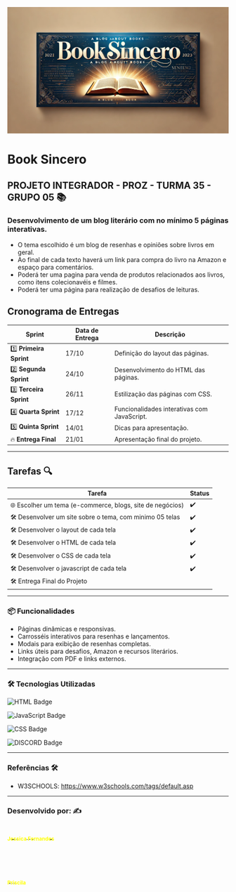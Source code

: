 

![Banner](./itens_utilizados/images/banner.webp)


# **Book Sincero**



## PROJETO INTEGRADOR - PROZ - TURMA 35 - GRUPO 05 📚


### Desenvolvimento de um blog literário com no mínimo 5 páginas interativas. 
- O tema escolhido é um blog de resenhas e opiniões sobre livros em geral.
- Ao final de cada texto haverá um link para compra do livro na Amazon e espaço para comentários.
- Poderá ter uma pagina para venda de produtos relacionados aos livros, como itens colecionavéis e filmes.
- Poderá ter uma página para realização de desafios de leituras.


## **Cronograma de Entregas**  

| **Sprint**                | **Data de Entrega** | **Descrição**                               |
|---------------------------|---------------------|---------------------------------------------|
| 1️⃣ **Primeira Sprint**   | 17/10              | Definição do layout das páginas.            |
| 2️⃣ **Segunda Sprint**    | 24/10              | Desenvolvimento do HTML das páginas.        |
| 3️⃣ **Terceira Sprint**   | 26/11              | Estilização das páginas com CSS.            |
| 4️⃣ **Quarta Sprint**     | 17/12              | Funcionalidades interativas com JavaScript. |
| 5️⃣ **Quinta Sprint**     | 14/01              | Dicas para apresentação.                    |
| 🔥 **Entrega Final**      | 21/01              | Apresentação final do projeto.              |

---

## Tarefas 🔍

| **Tarefa** | **Status** |
|-----------------|------------|
| 🌐 Escolher um tema (e-commerce, blogs, site de negócios) |✔️|
| 🛠️ Desenvolver um site sobre o tema, com minimo 05 telas |✔️|
| 🛠️ Desenvolver o layout de cada tela|✔️|
| 🛠️ Desenvolver o HTML de cada tela|✔️|
| 🛠️ Desenvolver o CSS de cada tela|✔️|
| 🛠️ Desenvolver o javascript de cada tela|✔️|
| 🛠️ Entrega Final do Projeto||


--- 

### 📦 Funcionalidades
- Páginas dinâmicas e responsivas.  
- Carrosséis interativos para resenhas e lançamentos.  
- Modais para exibição de resenhas completas.  
- Links úteis para desafios, Amazon e recursos literários.  
- Integração com PDF e links externos.  

---


### 🛠️ Tecnologias Utilizadas
![HTML Badge](https://img.shields.io/badge/HTML-239120?style=for-the-badge&logo=html5&logoColor=white)

![JavaScript Badge](https://img.shields.io/badge/JavaScript-F7DF1E?style=for-the-badge&logo=javascript&logoColor=black)

![CSS Badge](https://img.shields.io/badge/CSS-563d7c?&style=flat&logo=css3&logoColor=white)


![DISCORD Badge](https://img.shields.io/badge/Discord-5865F2?style=flat&logo=discord&logoColor=white)

---

### Referências 🛠️

- W3SCHOOLS: https://www.w3schools.com/tags/default.asp

---

### Desenvolvido por: ✍️

<a href="https://avatars.githubusercontent.com/u/123896356?v=4">
   <img style="border-radius: 50%;" src="https://avatars.githubusercontent.com/u/123896356?v=4" width="100px;" alt=""/>
   <br />
   <sub><b style="color: yellow;">Jessica Fernandes</b></sub>
</a>

<br><br>



<a href="https://github.com/priscilaregsilva">
   <img style="border-radius: 50%;" src="https://avatars.githubusercontent.com/u/111193327?v=4" width="100px;" alt=""/>
   <br />
   <sub><b style="color: yellow;">Priscila</b></sub>
</a>
 
